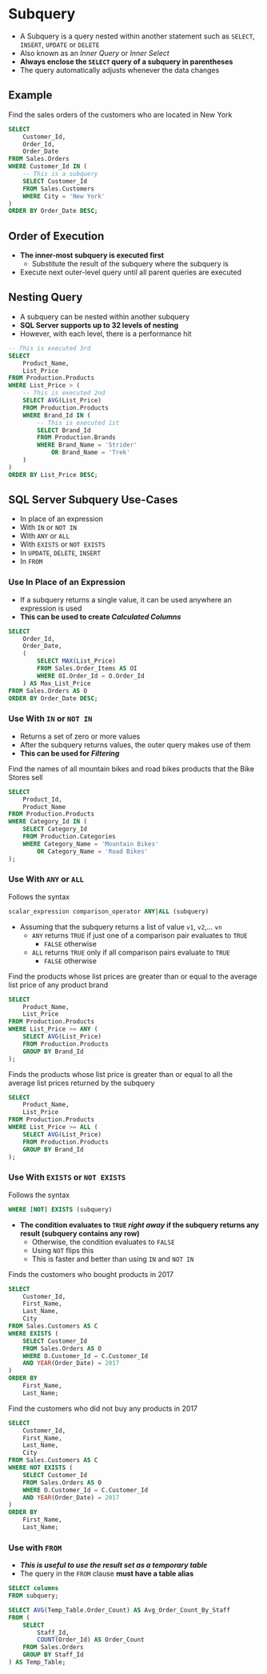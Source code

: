 # Subquery

- A Subquery is a query nested within another statement such as `SELECT`, `INSERT`, `UPDATE` or `DELETE`
- Also known as an *Inner Query* or *Inner Select*
- **Always enclose the `SELECT` query of a subquery in parentheses**
- The query automatically adjusts whenever the data changes

## Example

Find the sales orders of the customers who are located in New York

```sql
SELECT
	Customer_Id,
    Order_Id,
    Order_Date
FROM Sales.Orders
WHERE Customer_Id IN (
    -- This is a subquery
    SELECT Customer_Id
    FROM Sales.Customers
    WHERE City = 'New York'
)
ORDER BY Order_Date DESC;
```

## Order of Execution

- **The inner-most subquery is executed first**
  - Substitute the result of the subquery where the subquery is
- Execute next outer-level query until all parent queries are executed

## Nesting Query

- A subquery can be nested within another subquery
- **SQL Server supports up to 32 levels of nesting**
- However, with each level, there is a performance hit

```sql
-- This is executed 3rd
SELECT
    Product_Name,
    List_Price
FROM Production.Products
WHERE List_Price > (
    -- This is executed 2nd
    SELECT AVG(List_Price)
    FROM Production.Products
    WHERE Brand_Id IN (
        -- This is executed 1st
        SELECT Brand_Id
        FROM Production.Brands
        WHERE Brand_Name = 'Strider'
            OR Brand_Name = 'Trek'
    )
)
ORDER BY List_Price DESC;
```

## SQL Server Subquery Use-Cases

- In place of an expression
- With `IN` or `NOT IN`
- With `ANY` or `ALL`
- With `EXISTS` or `NOT EXISTS`
- In `UPDATE`, `DELETE`, `INSERT`
- In `FROM` 

### Use In Place of an Expression

- If a subquery returns a single value, it can be used anywhere an expression is used
- **This can be used to create *Calculated Columns***

```sql
SELECT
    Order_Id,
    Order_Date,
    (
        SELECT MAX(List_Price)
        FROM Sales.Order_Items AS OI
        WHERE OI.Order_Id = O.Order_Id
    ) AS Max_List_Price
FROM Sales.Orders AS O
ORDER BY Order_Date DESC;
```

### Use With `IN` or `NOT IN`

- Returns a set of zero or more values
- After the subquery returns values, the outer query makes use of them
- **This can be used for *Filtering***


Find the names of all mountain bikes and road bikes products that the Bike Stores sell

```sql
SELECT
    Product_Id,
    Product_Name
FROM Production.Products
WHERE Category_Id IN (
    SELECT Category_Id
    FROM Production.Categories
    WHERE Category_Name = 'Mountain Bikes'
        OR Category_Name = 'Road Bikes'
);
```

### Use With `ANY` or `ALL`

Follows the syntax

```sql
scalar_expression comparison_operator ANY|ALL (subquery)
```

- Assuming that the subquery returns a list of value `v1`, `v2`,... `vn`
  - `ANY` returns `TRUE` if just one of a comparison pair evaluates to `TRUE`
    - `FALSE` otherwise
  - `ALL` returns `TRUE` only if all comparison pairs evaluate to `TRUE`
    - `FALSE` otherwise

Find the products whose list prices are greater than or equal to the average list price of any product brand

```sql
SELECT
    Product_Name,
    List_Price
FROM Production.Products
WHERE List_Price >= ANY (
    SELECT AVG(List_Price)
    FROM Production.Products
    GROUP BY Brand_Id
);
```

Finds the products whose list price is greater than or equal to all the average list prices returned by the subquery

```sql
SELECT
    Product_Name,
    List_Price
FROM Production.Products
WHERE List_Price >= ALL (
    SELECT AVG(List_Price)
    FROM Production.Products
    GROUP BY Brand_Id
);
```

### Use With `EXISTS` or `NOT EXISTS`

Follows the syntax

```sql
WHERE [NOT] EXISTS (subquery)
```

- **The condition evaluates to `TRUE` *right away* if the subquery returns any result (subquery contains any row)**
  - Otherwise, the condition evaluates to `FALSE`
  - Using `NOT` flips this
  - This is faster and better than using `IN` and `NOT IN`

Finds the customers who bought products in 2017

```sql
SELECT
    Customer_Id,
    First_Name,
    Last_Name,
    City
FROM Sales.Customers AS C
WHERE EXISTS (
    SELECT Customer_Id
    FROM Sales.Orders AS O
    WHERE O.Customer_Id = C.Customer_Id
    AND YEAR(Order_Date) = 2017
)
ORDER BY
    First_Name,
    Last_Name;
```

Find the customers who did not buy any products in 2017

```sql
SELECT
    Customer_Id,
    First_Name,
    Last_Name,
    City
FROM Sales.Customers AS C
WHERE NOT EXISTS (
    SELECT Customer_Id
    FROM Sales.Orders AS O
    WHERE O.Customer_Id = C.Customer_Id
    AND YEAR(Order_Date) = 2017
)
ORDER BY
    First_Name,
    Last_Name;
```

### Use with `FROM`

- ***This is useful to use the result set as a temporary table***
- The query in the `FROM` clause **must have a table alias**

```sql
SELECT columns
FROM subquery;
```

```sql
SELECT AVG(Temp_Table.Order_Count) AS Avg_Order_Count_By_Staff
FROM (
    SELECT 
        Staff_Id, 
        COUNT(Order_Id) AS Order_Count
    FROM Sales.Orders
    GROUP BY Staff_Id
) AS Temp_Table;
```
